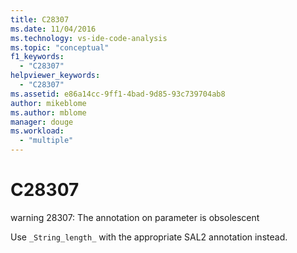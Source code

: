 ```yaml
---
title: C28307
ms.date: 11/04/2016
ms.technology: vs-ide-code-analysis
ms.topic: "conceptual"
f1_keywords:
  - "C28307"
helpviewer_keywords:
  - "C28307"
ms.assetid: e86a14cc-9ff1-4bad-9d85-93c739704ab8
author: mikeblome
ms.author: mblome
manager: douge
ms.workload:
  - "multiple"
---
```

# C28307
warning 28307: The annotation on parameter is obsolescent

 Use `_String_length_` with the appropriate SAL2 annotation instead.